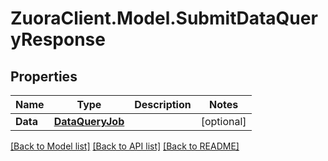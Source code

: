 # ZuoraClient.Model.SubmitDataQueryResponse

## Properties

Name | Type | Description | Notes
------------ | ------------- | ------------- | -------------
**Data** | [**DataQueryJob**](DataQueryJob.md) |  | [optional] 

[[Back to Model list]](../README.md#documentation-for-models) [[Back to API list]](../README.md#documentation-for-api-endpoints) [[Back to README]](../README.md)

